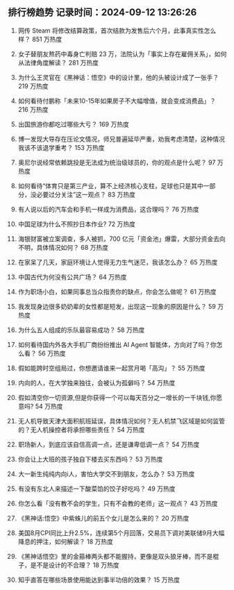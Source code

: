 
## 排行榜趋势 记录时间：2024-09-12 13:26:26
  
  1. 网传 Steam 将修改结算政策，首次结款为发售后六个月，此事真实性怎么样？ 851 万热度
    
  2. 女子替朋友熬药中毒身亡判赔 23 万，法院认为「事实上存在雇佣关系」，如何从法律角度解读？ 281 万热度
    
  3. 为什么王灵官在《黑神话：悟空》中的设计里，他的头被设计成了一张手？ 219 万热度
    
  4. 如何看待付鹏称「未来10-15年如果房子不大幅增值，就会变成消费品」？ 216 万热度
    
  5. 出国旅游你都吃过哪些大亏？ 169 万热度
    
  6. 博一发现大导存在压论文情况，师兄普遍延毕严重，劝我考虑清楚，这种情况我该不该退学重考？ 153 万热度
    
  7. 奥尼尔说经常依赖跳投是无法成为统治级球员的，你的观点是什么呢？ 97 万热度
    
  8. 如何看待“体育只是第三产业，算不上经济核心支柱，足球也只是其中一部分，没必要过分关注”这一观点？ 83 万热度
    
  9. 有人说以后的汽车会和手机一样成为消费品，这合理吗？ 76 万热度
    
  10. 中国足球为什么不照抄日本作业? 72 万热度
    
  11. 海银财富被立案调查，多人被抓，700 亿元「资金池」爆雷，大部分资金去向不明，具体情况如何？ 68 万热度
    
  12. 在家呆了几天，家庭环境让人觉得无力生气迷茫，我该怎么办？ 65 万热度
    
  13. 中国古代为何没有公共广场？ 64 万热度
    
  14. 作为职场小白，如果同事总当众指责你的缺点，你会怎么做呢？ 61 万热度
    
  15. 我发现身边很多奶奶辈的女性都是短发，出现这一现象的原因是什么？ 59 万热度
    
  16. 为什么五人组成的乐队最容易成功？ 58 万热度
    
  17. 如何看待国内外各大手机厂商纷纷推出 AI Agent 智能体，方向对了吗？你怎么看？ 56 万热度
    
  18. 假如能跨时空组局过，你想邀请谁来一起赏月喝「高沟」？ 55 万热度
    
  19. 内向的人，在大学独来独往，会被认为孤僻吗？ 54 万热度
    
  20. 假如清空你一切资源,但是你获得一个可以每天百分之一增长的一千块钱,你愿意吗? 54 万热度
    
  21. 无人机导致天津大面积航班延误，具体情况如何？无人机禁飞区域是如何监管的？无人机操控者将承担哪些责任？ 54 万热度
    
  22. 职场新人，到底应该自信高调一点，还是谦卑低调一点？ 54 万热度
    
  23. 你会让上大班的孩子独自下楼去买东西吗？ 53 万热度
    
  24. 大一新生纯纯内向i人，害怕大学交不到朋友，怎么办？ 53 万热度
    
  25. 有没有东北人来描述一下酸菜馅的饺子好吃吗？ 49 万热度
    
  26. 你怎么看「没有教不会的学生，只有不会教的老师」这一观点？ 43 万热度
    
  27. 《黑神话:悟空》中紫蛛儿的前五个女儿是怎么来的？ 20 万热度
    
  28. 美国8月CPI同比上升2.5%，连续第5个月回落，交易员下调对美联储9月大幅降息的押注，如何解读？ 18 万热度
    
  29. 《黑神话悟空》里的金箍棒两头都不能握持，更像是双头狼牙棒，而不是棍子，是不是设计的不合理？ 18 万热度
    
  30. 知乎直答在哪些场景使用能达到事半功倍的效果？ 15 万热度
    